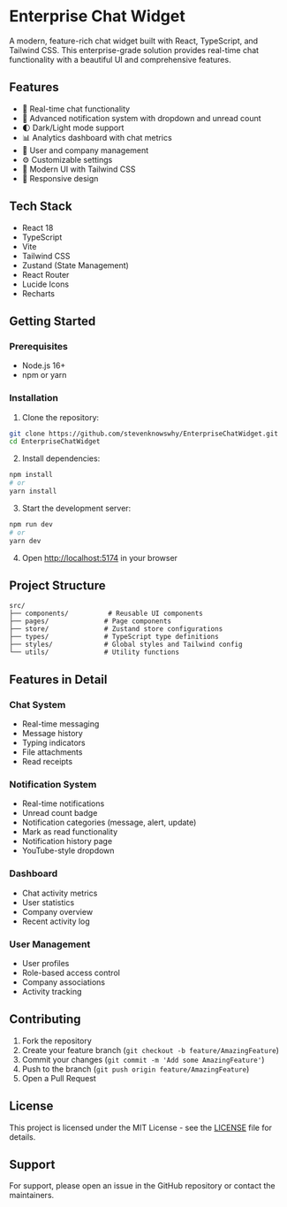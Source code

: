 # Enterprise Chat Widget

A modern, feature-rich chat widget built with React, TypeScript, and Tailwind CSS. This enterprise-grade solution provides real-time chat functionality with a beautiful UI and comprehensive features.

## Features

- 💬 Real-time chat functionality
- 🔔 Advanced notification system with dropdown and unread count
- 🌓 Dark/Light mode support
- 📊 Analytics dashboard with chat metrics
- 👥 User and company management
- ⚙️ Customizable settings
- 🎨 Modern UI with Tailwind CSS
- 📱 Responsive design

## Tech Stack

- React 18
- TypeScript
- Vite
- Tailwind CSS
- Zustand (State Management)
- React Router
- Lucide Icons
- Recharts

## Getting Started

### Prerequisites

- Node.js 16+ 
- npm or yarn

### Installation

1. Clone the repository:
```bash
git clone https://github.com/stevenknowswhy/EnterpriseChatWidget.git
cd EnterpriseChatWidget
```

2. Install dependencies:
```bash
npm install
# or
yarn install
```

3. Start the development server:
```bash
npm run dev
# or
yarn dev
```

4. Open [http://localhost:5174](http://localhost:5174) in your browser

## Project Structure

```
src/
├── components/          # Reusable UI components
├── pages/              # Page components
├── store/              # Zustand store configurations
├── types/              # TypeScript type definitions
├── styles/             # Global styles and Tailwind config
└── utils/              # Utility functions
```

## Features in Detail

### Chat System
- Real-time messaging
- Message history
- Typing indicators
- File attachments
- Read receipts

### Notification System
- Real-time notifications
- Unread count badge
- Notification categories (message, alert, update)
- Mark as read functionality
- Notification history page
- YouTube-style dropdown

### Dashboard
- Chat activity metrics
- User statistics
- Company overview
- Recent activity log

### User Management
- User profiles
- Role-based access control
- Company associations
- Activity tracking

## Contributing

1. Fork the repository
2. Create your feature branch (`git checkout -b feature/AmazingFeature`)
3. Commit your changes (`git commit -m 'Add some AmazingFeature'`)
4. Push to the branch (`git push origin feature/AmazingFeature`)
5. Open a Pull Request

## License

This project is licensed under the MIT License - see the [LICENSE](LICENSE) file for details.

## Support

For support, please open an issue in the GitHub repository or contact the maintainers.